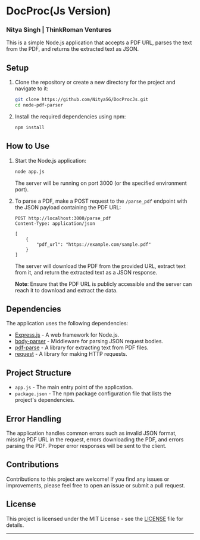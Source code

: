 
# DocProc(Js Version)
### Nitya Singh | ThinkRoman Ventures


This is a simple Node.js application that accepts a PDF URL, parses the text from the PDF, and returns the extracted text as JSON.

## Setup

1. Clone the repository or create a new directory for the project and navigate to it:

   ```bash
   git clone https://github.com/NityaSG/DocProcJs.git
   cd node-pdf-parser
   ```

2. Install the required dependencies using npm:

   ```bash
   npm install
   ```

## How to Use

1. Start the Node.js application:

   ```bash
   node app.js
   ```

   The server will be running on port 3000 (or the specified environment port).

2. To parse a PDF, make a POST request to the `/parse_pdf` endpoint with the JSON payload containing the PDF URL:

   ```
   POST http://localhost:3000/parse_pdf
   Content-Type: application/json

   [
       {
           "pdf_url": "https://example.com/sample.pdf"
       }
   ]
   ```

   The server will download the PDF from the provided URL, extract text from it, and return the extracted text as a JSON response.

   **Note**: Ensure that the PDF URL is publicly accessible and the server can reach it to download and extract the data.

## Dependencies

The application uses the following dependencies:

- [Express.js](https://expressjs.com/) - A web framework for Node.js.
- [body-parser](https://www.npmjs.com/package/body-parser) - Middleware for parsing JSON request bodies.
- [pdf-parse](https://www.npmjs.com/package/pdf-parse) - A library for extracting text from PDF files.
- [request](https://www.npmjs.com/package/request) - A library for making HTTP requests.

## Project Structure

- `app.js` - The main entry point of the application.
- `package.json` - The npm package configuration file that lists the project's dependencies.

## Error Handling

The application handles common errors such as invalid JSON format, missing PDF URL in the request, errors downloading the PDF, and errors parsing the PDF. Proper error responses will be sent to the client.

## Contributions

Contributions to this project are welcome! If you find any issues or improvements, please feel free to open an issue or submit a pull request.

## License

This project is licensed under the MIT License - see the [LICENSE](LICENSE) file for details.

---
